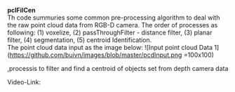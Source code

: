 **pclFilCen**\
Th code summuries some common pre-processing algorithm to deal with the raw point cloud data from RGB-D camera. The order of processes as following: (1) voxelize, (2) passThroughFilter - distance filter, (3) planar filter, (4) segmentation, (5) centroid Identification.\
The point cloud data input as the image below:
![Input point cloud Data 1](https://github.com/buivn/images/blob/master/pcdInput.png =100x100)

,processis to filter and find a centroid of objects set from depth camera data

Video-Link:
